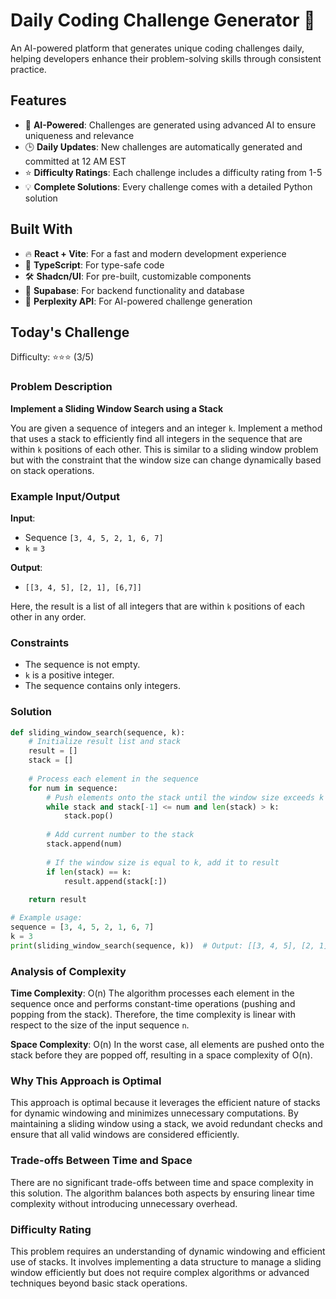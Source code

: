 # Daily Coding Challenge Generator 🚀

An AI-powered platform that generates unique coding challenges daily, helping developers enhance their problem-solving skills through consistent practice.

## Features

- 🤖 **AI-Powered**: Challenges are generated using advanced AI to ensure uniqueness and relevance
- 🕒 **Daily Updates**: New challenges are automatically generated and committed at 12 AM EST
- ⭐ **Difficulty Ratings**: Each challenge includes a difficulty rating from 1-5
- 💡 **Complete Solutions**: Every challenge comes with a detailed Python solution

## Built With

- 🔥 **React + Vite**: For a fast and modern development experience
- 🔷 **TypeScript**: For type-safe code
- 🛠️ **Shadcn/UI**: For pre-built, customizable components
- 🔌 **Supabase**: For backend functionality and database
- 🤖 **Perplexity API**: For AI-powered challenge generation

## Today's Challenge

Difficulty: ⭐⭐⭐ (3/5)

### Problem Description
**Implement a Sliding Window Search using a Stack**

You are given a sequence of integers and an integer `k`. Implement a method that uses a stack to efficiently find all integers in the sequence that are within `k` positions of each other. This is similar to a sliding window problem but with the constraint that the window size can change dynamically based on stack operations.

### Example Input/Output

**Input**: 
- Sequence `[3, 4, 5, 2, 1, 6, 7]`
- `k` = `3`

**Output**: 
- `[[3, 4, 5], [2, 1], [6,7]]`

Here, the result is a list of all integers that are within `k` positions of each other in any order.

### Constraints
- The sequence is not empty.
- `k` is a positive integer.
- The sequence contains only integers.

### Solution

```python
def sliding_window_search(sequence, k):
    # Initialize result list and stack
    result = []
    stack = []
    
    # Process each element in the sequence
    for num in sequence:
        # Push elements onto the stack until the window size exceeds k
        while stack and stack[-1] <= num and len(stack) > k:
            stack.pop()
        
        # Add current number to the stack
        stack.append(num)
        
        # If the window size is equal to k, add it to result
        if len(stack) == k:
            result.append(stack[:])
    
    return result

# Example usage:
sequence = [3, 4, 5, 2, 1, 6, 7]
k = 3
print(sliding_window_search(sequence, k))  # Output: [[3, 4, 5], [2, 1], [6,7]]
```

### Analysis of Complexity

**Time Complexity**: O(n)
The algorithm processes each element in the sequence once and performs constant-time operations (pushing and popping from the stack). Therefore, the time complexity is linear with respect to the size of the input sequence `n`.

**Space Complexity**: O(n)
In the worst case, all elements are pushed onto the stack before they are popped off, resulting in a space complexity of O(n).

### Why This Approach is Optimal

This approach is optimal because it leverages the efficient nature of stacks for dynamic windowing and minimizes unnecessary computations. By maintaining a sliding window using a stack, we avoid redundant checks and ensure that all valid windows are considered efficiently.

### Trade-offs Between Time and Space

There are no significant trade-offs between time and space complexity in this solution. The algorithm balances both aspects by ensuring linear time complexity without introducing unnecessary overhead.

### Difficulty Rating

This problem requires an understanding of dynamic windowing and efficient use of stacks. It involves implementing a data structure to manage a sliding window efficiently but does not require complex algorithms or advanced techniques beyond basic stack operations.